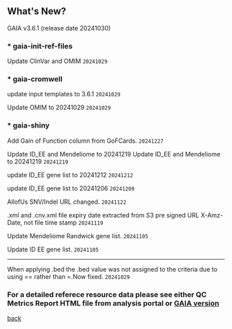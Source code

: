 ## What's New?

GAIA v3.6.1 (release date 20241030)

### * gaia-init-ref-files

Update ClinVar and OMIM  `20241029`

### * gaia-cromwell

update input templates to 3.6.1  `20241029`

Update OMIM to 20241029  `20241029`

### * gaia-shiny

Add Gain of Function column from GoFCards.  `20241227`

Update ID_EE and Mendeliome to 20241219	Update ID_EE and Mendeliome to 20241219  `20241219`	

update ID_EE gene list to 20241212  `20241212`

update ID_EE gene list to 20241206  `20241209`

AllofUs SNV/Indel URL changed.  `20241122`

.xml and .cnv.xml file expiry date extracted from S3 pre signed URL X-Amz-Date, not file time stamp  `20241119`

Update Mendeliome Randwick gene list.  `20241105`

Update ID EE gene list.  `20241105`

----------------------------------------------------------------------------------------------------------------------------------------

When applying .bed the .bed value was not assigned to the criteria due to using == rather than =.Now fixed.  `20241029`

### For a detailed referece resource data please see either QC Metrics Report HTML file from analysis portal or [GAIA version](./another-page_3.6.1_GAIA_version.html)

[back](./)
